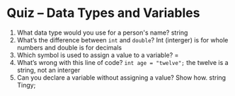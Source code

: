 # Quiz – Data Types and Variables

1. What data type would you use for a person's name? string
2. What’s the difference between `int` and `double`? Int (interger) is for whole numbers and double is for decimals
3. Which symbol is used to assign a value to a variable?  = 
4. What’s wrong with this line of code? `int age = "twelve";` the twelve is a string, not an interger
5. Can you declare a variable without assigning a value? Show how. string Tingy;
